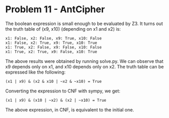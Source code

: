 # Problem 11 - AntCipher

The boolean expression is small enough to be evaluated by Z3. It turns out
the truth table of (x9, x10) (depending on x1 and x2) is:

    x1: False, x2: False, x9: True, x10: False
    x1: False, x2: True, x9: True, x10: True
    x1: True, x2: False, x9: False, x10: False
    x1: True, x2: True, x9: False, x10: True

The above results were obtained by running solve.py. We can observe that
x9 depends only on x1, and x10 depends only on x2. The truth table can be
expressed like the following:

    (x1 | x9) & (x2 & x10 | ~x2 & ~x10) = True

Converting the expression to CNF with sympy, we get:

    (x1 | x9) & (x10 | ~x2) & (x2 | ~x10) = True

The above expression, in CNF, is equivalent to the initial one.
